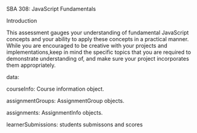 SBA 308: JavaScript Fundamentals

Introduction

This assessment gauges your understanding of fundamental JavaScript concepts and your ability to apply these concepts in a practical manner. While you are encouraged to be creative with your projects and implementations,keep in mind the specific topics that you are required to demonstrate understanding of, and make sure your project incorporates them appropriately.

data:

courseInfo: Course information object.

assignmentGroups: AssignmentGroup objects.

assignments: AssignmentInfo objects.

learnerSubmissions: students submissons and scores
